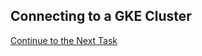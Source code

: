 ## Connecting to a GKE Cluster


[Continue to the Next Task](https://github.com/Burwood/containers101/blob/master/kubernetes_lab/task_2.md)

